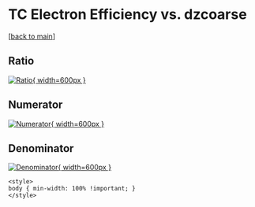 # TC Electron Efficiency vs. dzcoarse

[[back to main](./)]



## Ratio

[![Ratio](../mtv/var/TC_11_eff_dzcoarse.png){ width=600px }](../mtv/var/TC_11_eff_dzcoarse.pdf)

## Numerator

[![Numerator](../mtv/num/TC_11_eff_dzcoarse_num0.png){ width=600px }](../mtv/num/TC_11_eff_dzcoarse_num0.pdf)

## Denominator

[![Denominator](../mtv/den/TC_11_eff_dzcoarse_den.png){ width=600px }](../mtv/den/TC_11_eff_dzcoarse_den.pdf)


``` {=html}
<style>
body { min-width: 100% !important; }
</style>
```
